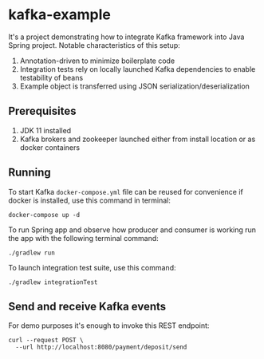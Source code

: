 # kafka-example

It's a project demonstrating how to integrate Kafka framework into Java Spring project. Notable characteristics of this setup:

1. Annotation-driven to minimize boilerplate code
2. Integration tests rely on locally launched Kafka dependencies to enable testability of beans  
3. Example object is transferred using JSON serialization/deserialization

## Prerequisites

1. JDK 11 installed
2. Kafka brokers and zookeeper launched either from install location or as docker containers

## Running 

To start Kafka `docker-compose.yml` file can be reused for convenience if docker is installed, use this command in terminal: 

`docker-compose up -d`

To run Spring app and observe how producer and consumer is working run the app with the following terminal command:

`./gradlew run`

To launch integration test suite, use this command:

`./gradlew integrationTest`

## Send and receive Kafka events

For demo purposes it's enough to invoke this REST endpoint: 

```http request
curl --request POST \
  --url http://localhost:8080/payment/deposit/send
```
